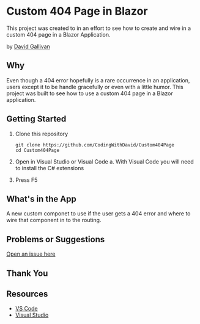 # Custom 404 Page in Blazor

This project was created to in an effort to see how to create and wire in a custom 404 page in a Blazor Application.

by [David Gallivan](http://twitter.com/CodingwithDavid)


## Why

Even though a 404 error hopefully is a rare occurrence in an application, users except it to be handle gracefully or even with a little humor.  This project was built to see how to use a custom 404 page in a Blazor application.

## Getting Started

1. Clone this repository

   ```Command Line
   git clone https://github.com/CodingWithDavid/Custom404Page
   cd Custom404Page
   ```

1.	Open in Visual Studio or Visual Code
    a.	With Visual Code you will need to install the C# extensions
2.	Press F5

## What's in the App

A new custom componet to use if the user gets a 404 error and where to wire that component in to the routing.


## Problems or Suggestions

[Open an issue here]( https://github.com/CodingWithDavid/Custom404Page/issues)

## Thank You


## Resources

- [VS Code](https://code.visualstudio.com)
- [Visual Studio]( https://visualstudio.microsoft.com/)



